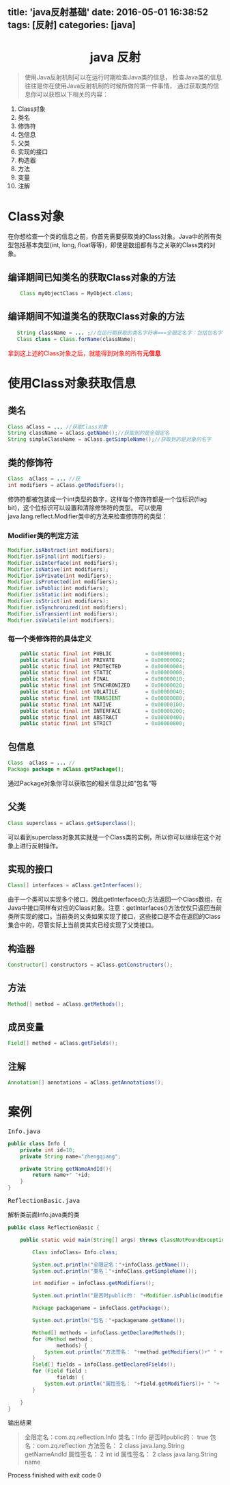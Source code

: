 title: 'java反射基础'
date: 2016-05-01 16:38:52
tags: [反射]
categories: [java]
---
<center><h1>java 反射</h1></center>

>使用Java反射机制可以在运行时期检查Java类的信息，
检查Java类的信息往往是你在使用Java反射机制的时候所做的第一件事情，
通过获取类的信息你可以获取以下相关的内容：

1. Class对象
2. 类名
3. 修饰符
4. 包信息
5. 父类
6. 实现的接口
7. 构造器
8. 方法
9. 变量
10. 注解

<!--more-->
# Class对象
在你想检查一个类的信息之前，你首先需要获取类的Class对象。Java中的所有类型包括基本类型(int, long, float等等)，即使是数组都有与之关联的Class类的对象。

## 编译期间已知类名的获取Class对象的方法
```java
    Class myObjectClass = MyObject.class;
```
## 编译期间不知道类名的获取Class对象的方法

```java
   String className = ... ;//在运行期获取的类名字符串===全限定名字：包括包名字
   Class class = Class.forName(className);
```

<font color=red>拿到这上述的Class对象之后，就能得到对象的所有**元信息**</font>

# 使用Class对象获取信息
## 类名
```java
Class aClass = ... //获取Class对象
String className = aClass.getName();//获取到的是全限定名
String simpleClassName = aClass.getSimpleName();//获取到的是对象的名字
```

## 类的修饰符
```java
Class  aClass = ... //获
int modifiers = aClass.getModifiers();
```
修饰符都被包装成一个int类型的数字，这样每个修饰符都是一个位标识(flag bit)，这个位标识可以设置和清除修饰符的类型。
可以使用java.lang.reflect.Modifier类中的方法来检查修饰符的类型：
### Modifier类的判定方法
```java
Modifier.isAbstract(int modifiers);
Modifier.isFinal(int modifiers);
Modifier.isInterface(int modifiers);
Modifier.isNative(int modifiers);
Modifier.isPrivate(int modifiers);
Modifier.isProtected(int modifiers);
Modifier.isPublic(int modifiers);
Modifier.isStatic(int modifiers);
Modifier.isStrict(int modifiers);
Modifier.isSynchronized(int modifiers);
Modifier.isTransient(int modifiers);
Modifier.isVolatile(int modifiers);
```
### 每一个类修饰符的具体定义
```java
    public static final int PUBLIC           = 0x00000001;
    public static final int PRIVATE          = 0x00000002;
    public static final int PROTECTED        = 0x00000004;
    public static final int STATIC           = 0x00000008;
    public static final int FINAL            = 0x00000010;
    public static final int SYNCHRONIZED     = 0x00000020;
    public static final int VOLATILE         = 0x00000040;
    public static final int TRANSIENT        = 0x00000080;
    public static final int NATIVE           = 0x00000100;
    public static final int INTERFACE        = 0x00000200;
    public static final int ABSTRACT         = 0x00000400;
    public static final int STRICT           = 0x00000800;
```
## 包信息
```java
Class  aClass = ... //
Package package = aClass.getPackage();
```
通过Package对象你可以获取包的相关信息比如”包名“等

## 父类
```java
Class superclass = aClass.getSuperclass();
```
可以看到superclass对象其实就是一个Class类的实例，所以你可以继续在这个对象上进行反射操作。
## 实现的接口
```java
Class[] interfaces = aClass.getInterfaces();
```
由于一个类可以实现多个接口，因此getInterfaces();方法返回一个Class数组，在Java中接口同样有对应的Class对象。注意：getInterfaces()方法仅仅只返回当前类所实现的接口。当前类的父类如果实现了接口，这些接口是不会在返回的Class集合中的，尽管实际上当前类其实已经实现了父类接口。
## 构造器
```java
Constructor[] constructors = aClass.getConstructors();
```
## 方法
```java
Method[] method = aClass.getMethods();
```
## 成员变量
```java
Field[] method = aClass.getFields();
```
## 注解
```java
Annotation[] annotations = aClass.getAnnotations();
```


# 案例
<pre>Info.java</pre>
```java
public class Info {
    private int id=10;
    private String name="zhengqiang";

    private String getNameAndId(){
        return name+" "+id;
    }
}
```
<pre>ReflectionBasic.java</pre> 解析类前面Info.java类的类
```java
public class ReflectionBasic {

    public static void main(String[] args) throws ClassNotFoundException {

        Class infoClass= Info.class;

        System.out.println("全限定名："+infoClass.getName());
        System.out.println("类名："+infoClass.getSimpleName());

        int modifier = infoClass.getModifiers();

        System.out.println("是否时public的： "+Modifier.isPublic(modifier));

        Package packagename = infoClass.getPackage();

        System.out.println("包名："+packagename.getName());

        Method[] methods = infoClass.getDeclaredMethods();
        for (Method method :
                methods) {
            System.out.println("方法签名： "+method.getModifiers()+" " +method.getReturnType()+" "+method.getName());
        }
        Field[] fields = infoClass.getDeclaredFields();
        for (Field field :
                fields) {
            System.out.println("属性签名： "+field.getModifiers()+ " "+ field.getType() +" "+ field.getName());
        }

    }
}
```
输出结果
> 全限定名：com.zq.reflection.Info
> 类名：Info
> 是否时public的： true
> 包名：com.zq.reflection
> 方法签名： 2 class java.lang.String getNameAndId
> 属性签名： 2 int id
> 属性签名： 2 class java.lang.String name

 Process finished with exit code 0
